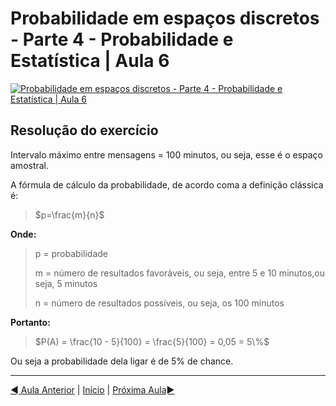 # Probabilidade em espaços discretos - Parte 4 - Probabilidade e Estatística | Aula 6

[![Probabilidade em espaços discretos - Parte 4 - Probabilidade e Estatística | Aula 6](https://img.youtube.com/vi/ilDH2Ut_NZc/0.jpg)](https://www.youtube.com/watch?v=ilDH2Ut_NZc)

## Resolução do exercício

Intervalo máximo entre mensagens = 100 minutos, ou seja, esse é o espaço amostral.

A fórmula de cálculo da probabilidade, de acordo coma a definição clássica é:

> $p=\frac{m}{n}$

**Onde:**
> p = probabilidade
>
> m = número de resultados favoráveis, ou seja, entre 5 e 10 minutos,ou seja, 5 minutos
>
> n = número de resultados possíveis, ou seja, os 100 minutos

**Portanto:**

> $P(A) = \frac{10 - 5}{100} = \frac{5}{100} = 0,05 = 5\%$

Ou seja a probabilidade dela ligar é de 5% de chance.

---
[&#9668; Aula Anterior](aula-05.md) | [Início](README.md) | [Próxima Aula&#9658;](aula-07.md)